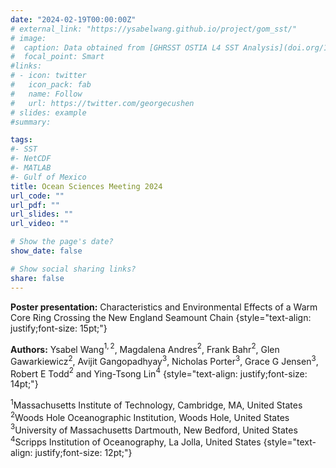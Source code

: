 ```yaml
---
date: "2024-02-19T00:00:00Z"
# external_link: "https://ysabelwang.github.io/project/gom_sst/"
# image:
#  caption: Data obtained from [GHRSST OSTIA L4 SST Analysis](doi.org/10.5067/GHOST-4FK01)
#  focal_point: Smart
#links:
# - icon: twitter
#   icon_pack: fab
#   name: Follow
#   url: https://twitter.com/georgecushen
# slides: example
#summary: 

tags:
#- SST
#- NetCDF
#- MATLAB
#- Gulf of Mexico
title: Ocean Sciences Meeting 2024
url_code: ""
url_pdf: ""
url_slides: ""
url_video: ""

# Show the page's date?
show_date: false

# Show social sharing links?
share: false
---
```

**Poster presentation:** Characteristics and Environmental Effects of a Warm Core Ring Crossing the New England Seamount Chain
{style="text-align: justify;font-size: 15pt;"} 
  
**Authors:**  Ysabel Wang$^{1,2}$, Magdalena Andres$^2$, Frank Bahr$^2$, Glen Gawarkiewicz$^2$, Avijit Gangopadhyay$^3$, Nicholas Porter$^3$, Grace G Jensen$^3$, Robert E Todd$^2$ and Ying-Tsong Lin$^4$
{style="text-align: justify;font-size: 14pt;"}

$^1$Massachusetts Institute of Technology, Cambridge, MA, United States  
$^2$Woods Hole Oceanographic Institution, Woods Hole, United States  
$^3$University of Massachusetts Dartmouth, New Bedford, United States  
$^4$Scripps Institution of Oceanography, La Jolla, United States
{style="text-align: justify;font-size: 12pt;"}


